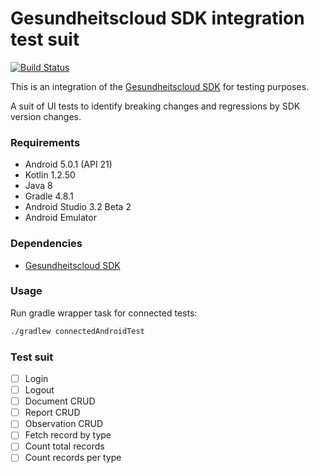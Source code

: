 # Gesundheitscloud SDK integration test suit

[![Build Status](https://travis-ci.com/gesundheitscloud/hc-sdk-android-integration.svg?token=NeEVpUUDpspgyYoAyV8A&branch=master)](https://travis-ci.com/gesundheitscloud/hc-sdk-android-integration)

This is an integration of the [Gesundheitscloud SDK](https://github.com/gesundheitscloud/hc-sdk-android) for testing purposes.

A suit of UI tests to identify breaking changes and regressions by SDK version changes.


### Requirements

* Android 5.0.1 (API 21)
* Kotlin 1.2.50
* Java 8
* Gradle 4.8.1
* Android Studio 3.2 Beta 2
* Android Emulator


### Dependencies

* [Gesundheitscloud SDK](https://github.com/gesundheitscloud/hc-sdk-android)


### Usage

Run gradle wrapper task for connected tests:

```bash
./gradlew connectedAndroidTest
```

### Test suit

- [ ] Login
- [ ] Logout
- [ ] Document CRUD
- [ ] Report CRUD
- [ ] Observation CRUD
- [ ] Fetch record by type
- [ ] Count total records
- [ ] Count records per type
